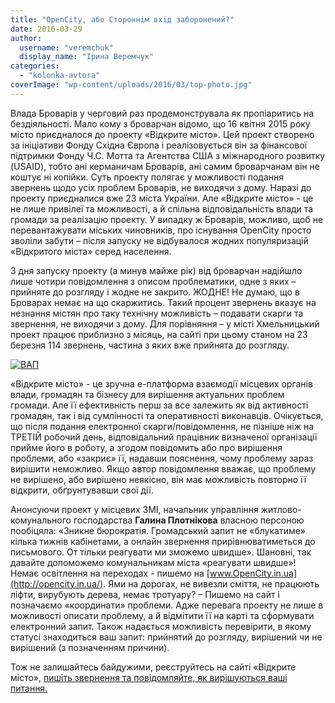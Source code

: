 ```yaml
---
title: "OpenCity, або Стороннім вхід заборонений?"
date: 2016-03-29
author: 
  username: "veremchuk"
  display_name: "Ірина Веремчук"
categories: 
  - "kolonka-avtora"
coverImage: "wp-content/uploads/2016/03/top-photo.jpg"
---
```


Влада Броварів у черговий раз продемонструвала як пропіаритись на бездіяльності. Мало кому з броварчан відомо, що 16 квітня 2015 року місто приєдналося до проекту «Відкрите місто». Цей проект створено за ініціативи Фонду Східна Європа і реалізовується він за фінансової підтримки Фонду Ч.С. Мотта та Агентства США з міжнародного розвитку (USAID), тобто ані керманичам Броварів, ані самим броварчанам він не коштує ні копійки. Суть проекту полягає у можливості подання звернень щодо усіх проблем Броварів, не виходячи з дому. Наразі до проекту приєдналися вже 23 міста України. Але «Відкрите місто» - це не лише привілеї та можливості, а й спільна відповідальність влади та громади за реалізацію проекту. У випадку ж Броварів, можливо, щоб не перевантажувати міських чиновників, про існування OpenCity просто зволіли забути – після запуску не відбувалося жодних популяризацій «Відкритого міста» серед населення.

З дня запуску проекту (а минув майже рік) від броварчан надійшло лише чотири повідомлення з описом проблематики, одне з яких – прийняте до розгляду і жодне не закрито. ЖОДНЕ! Не думаю, що в Броварах немає на що скаржитись. Такий процент звернень вказує на незнання містян про таку технічну можливість – подавати скарги та звернення, не виходячи з дому. Для порівняння – у місті Хмельницький проект працює приблизно з місяць, на сайті при цьому станом на 23 березня 114 звернень, частина з яких вже прийнята до розгляду.

[![ВАП](https://mpz.brovary.org/wp-content/uploads/2016/03/VAP.jpg)](https://mpz.brovary.org/wp-content/uploads/2016/03/VAP.jpg)

«Відкрите місто» - це зручна e-платформа взаємодії місцевих органів влади, громадян та бізнесу для вирішення актуальних проблем громади. Але її ефективність перш за все залежить як від активності громадян, так і від сумлінності та оперативності виконавців. Очікується, що після подання електронної скарги/повідомлення, не пізніше ніж на ТРЕТІЙ робочий день, відповідальний працівник визначеної організації прийме його в роботу, а згодом повідомить або про вирішення проблеми, або «закриє» її, надавши пояснення, чому проблему зараз вирішити неможливо. Якщо автор повідомлення вважає, що проблему не вирішено, або вирішено неякісно, він має можливість повторно її відкрити, обґрунтувавши свої дії.

Анонсуючи проект у місцевих ЗМІ, начальник управління житлово-комунального господарства **Галина Плотнікова** власною персоною пообіцяла: «Зникне бюрократія. Громадський запит не «блукатиме» кілька тижнів кабінетами, а онлайн звернення прирівнюватиметься до письмового. От тільки реагувати ми зможемо швидше». Шановні, так давайте допоможемо комунальникам міста «реагувати швидше»! Немає освітлення на переходах - пишемо на [www.OpenCity.in.ua](http://opencity.in.ua/). Ями на дорогах, не вивезли сміття, не працюють ліфти, вирубують дерева, немає тротуару? – Пишемо на сайт і позначаємо «координати» проблеми. Адже перевага проекту не лише в можливості описати проблему, а й відмітити її на карті та сформувати електронний запит. Також надається можливість перевірити, в якому статусі знаходиться ваш запит: прийнятий до розгляду, вирішений чи не вирішений (з позначенням причини).

Тож не залишайтесь байдужими, реєструйтесь на сайті «Відкрите місто», [пишіть звернення та повідомляйте, як вирішуються ваші питання.](http://opencity.in.ua/issuelist#r=UA32106)

